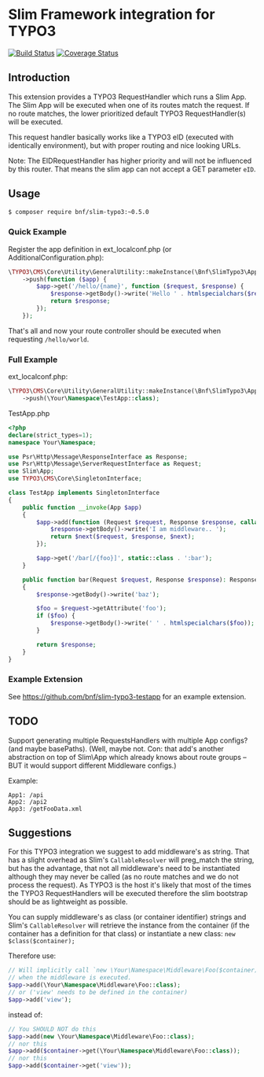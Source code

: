 Slim Framework integration for TYPO3
====================================

[![Build Status](https://api.travis-ci.org/bnf/slim-typo3.png?branch=master)](https://travis-ci.org/bnf/slim-typo3)
[![Coverage Status](https://coveralls.io/repos/github/bnf/slim-typo3/badge.svg)](https://coveralls.io/github/bnf/slim-typo3)

Introduction
------------

This extension provides a TYPO3 RequestHandler which runs a Slim App.
The Slim App will be executed when one of its routes match the request.
If no route matches, the lower prioritized default TYPO3
RequestHandler(s) will be executed.

This request handler basically works like a TYPO3 eID (executed with identically
environment), but with proper routing and nice looking URLs.

Note: The EIDRequestHandler has higher priority and will not
be influenced by this router. That means the slim app
can not accept a GET parameter `eID`.

Usage
-----

```sh
$ composer require bnf/slim-typo3:~0.5.0
```

### Quick Example

Register the app definition in ext_localconf.php (or AdditionalConfiguration.php):
```php
\TYPO3\CMS\Core\Utility\GeneralUtility::makeInstance(\Bnf\SlimTypo3\AppRegistry::class)
    ->push(function ($app) {
        $app->get('/hello/{name}', function ($request, $response) {
            $response->getBody()->write('Hello ' . htmlspecialchars($request->getAttribute('name')));
            return $response;
        });
    });
```

That's all and now your route controller should be executed when requesting `/hello/world`.


### Full Example

ext_localconf.php:

```php
\TYPO3\CMS\Core\Utility\GeneralUtility::makeInstance(\Bnf\SlimTypo3\AppRegistry::class)
    ->push(\Your\Namespace\TestApp::class);
```

TestApp.php

```php
<?php
declare(strict_types=1);
namespace Your\Namespace;

use Psr\Http\Message\ResponseInterface as Response;
use Psr\Http\Message\ServerRequestInterface as Request;
use Slim\App;
use TYPO3\CMS\Core\SingletonInterface;

class TestApp implements SingletonInterface
{
    public function __invoke(App $app)
    {
        $app->add(function (Request $request, Response $response, callable $next) {
            $response->getBody()->write('I am middleware.. ');
            return $next($request, $response, $next);
        });

        $app->get('/bar[/{foo}]', static::class . ':bar');
    }

    public function bar(Request $request, Response $response): Response
    {
        $response->getBody()->write('baz');

        $foo = $request->getAttribute('foo');
        if ($foo) {
            $response->getBody()->write(' ' . htmlspecialchars($foo));
        }

        return $response;
    }
}

```

### Example Extension

See https://github.com/bnf/slim-typo3-testapp for an example extension.

TODO
----

Support generating multiple RequestsHandlers
with multiple App configs? (and maybe basePaths).
(Well, maybe not. Con: that add's another abstraction on top
of Slim\App which already knows about route groups – BUT
it would support different Middleware configs.)

Example:

```
App1: /api
App2: /api2
App3: /getFooData.xml
```


Suggestions
-----------

For this TYPO3 integration we suggest to add middleware's as string.
That has a slight overhead as Slim's `CallableResolver` will preg_match
the string, but has the advantage, that not all middleware's
need to be instantiated although they may never be called (as no route matches
and we do not process the request). As TYPO3 is the host
it's likely that most of the times the TYPO3 RequestHandlers will be executed
therefore the slim bootstrap should be as lightweight as possible.

You can supply middleware's as class (or container identifier) strings
and Slim's `CallableResolver` will retrieve the instance
from the container (if the container has a definition for that class)
or instantiate a new class: `new $class($container);`

Therefore use:

```php
// Will implicitly call `new \Your\Namespace\Middleware\Foo($container)`
// when the middleware is executed.
$app->add(\Your\Namespace\Middleware\Foo::class);
// or ('view' needs to be defined in the container)
$app->add('view');
```

instead of:

```php
// You SHOULD NOT do this
$app->add(new \Your\Namespace\Middleware\Foo::class);
// nor this
$app->add($container->get(\Your\Namespace\Middleware\Foo::class));
// nor this
$app->add($container->get('view'));
```

